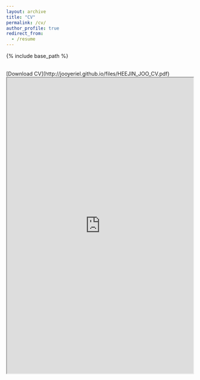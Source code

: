 ```yaml
---
layout: archive
title: "CV"
permalink: /cv/
author_profile: true
redirect_from:
  - /resume
---
```


{% include base_path %}

<br/>
[Download CV](http://jooyeriel.github.io/files/HEEJIN_JOO_CV.pdf) <iframe src="https://docs.google.com/gview?url=http://jooyeriel.github.io/files/HEEJIN_JOO_CV.pdf&embedded=true" width="100%" height="800px"></iframe>
